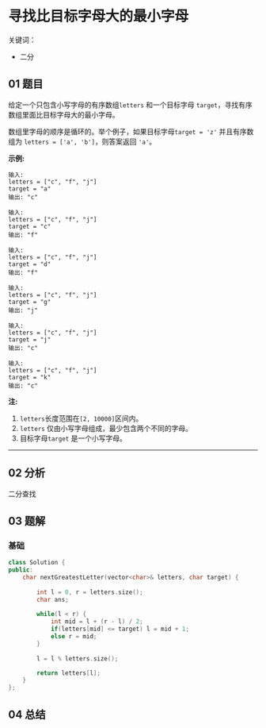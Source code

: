 # 寻找比目标字母大的最小字母
关键词：

- 二分

## 01 题目

给定一个只包含小写字母的有序数组`letters` 和一个目标字母 `target`，寻找有序数组里面比目标字母大的最小字母。

数组里字母的顺序是循环的。举个例子，如果目标字母`target = 'z'` 并且有序数组为 `letters = ['a', 'b']`，则答案返回 `'a'`。

**示例:**

```
输入:
letters = ["c", "f", "j"]
target = "a"
输出: "c"

输入:
letters = ["c", "f", "j"]
target = "c"
输出: "f"

输入:
letters = ["c", "f", "j"]
target = "d"
输出: "f"

输入:
letters = ["c", "f", "j"]
target = "g"
输出: "j"

输入:
letters = ["c", "f", "j"]
target = "j"
输出: "c"

输入:
letters = ["c", "f", "j"]
target = "k"
输出: "c"
```

**注:**

1. `letters`长度范围在`[2, 10000]`区间内。
2. `letters` 仅由小写字母组成，最少包含两个不同的字母。
3. 目标字母`target` 是一个小写字母。

------

## 02 分析

二分查找

## 03 题解

### 基础

```c++
class Solution {
public:
    char nextGreatestLetter(vector<char>& letters, char target) {
        
        int l = 0, r = letters.size();
        char ans;
        
        while(l < r) {
            int mid = l + (r - l) / 2;
            if(letters[mid] <= target) l = mid + 1;
            else r = mid;
        }
        
        l = l % letters.size();

        return letters[l];
    }
};
```

## 04 总结

